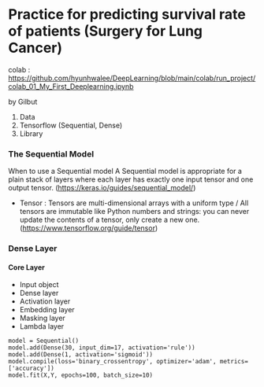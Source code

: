 # Practice for predicting survival rate of patients (Surgery for Lung Cancer)

colab : https://github.com/hyunhwalee/DeepLearning/blob/main/colab/run_project/colab_01_My_First_Deeplearning.ipynb

by Gilbut

1. Data
2. Tensorflow (Sequential, Dense)
3. Library 

### The Sequential Model
When to use a Sequential model
A Sequential model is appropriate for a plain stack of layers where each layer has exactly one input tensor and one output tensor.
(https://keras.io/guides/sequential_model/)

- Tensor : Tensors are multi-dimensional arrays with a uniform type / All tensors are immutable like Python numbers and strings: you can never update the contents of a tensor, only create a new one. (https://www.tensorflow.org/guide/tensor)

### Dense Layer


#### Core Layer
- Input object
- Dense layer
- Activation layer
- Embedding layer
- Masking layer
- Lambda layer


`model = Sequential()`<br>
`model.add(Dense(30, input_dim=17, activation='rule'))`<br>
`model.add(Dense(1, activation='sigmoid'))`<br>
`model.compile(loss='binary_crossentropy', optimizer='adam', metrics=['accuracy'])`<br>
`model.fit(X,Y, epochs=100, batch_size=10)`


